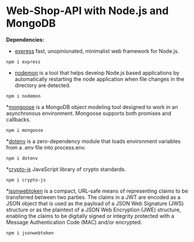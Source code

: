 # Web-Shop-API with Node.js and MongoDB

**Dependencies:**
* [express](https://www.npmjs.com/package/express) fast, unopinionated, minimalist web framework for Node.js.
```
npm i express
```
* [nodemon](https://www.npmjs.com/package/nodemon) is a tool that helps develop Node.js based applications by automatically restarting the node application when file changes in the directory are detected.
```
npm i nodemon
```
*[mongoose](https://www.npmjs.com/package/mongoose) is a MongoDB object modeling tool designed to work in an asynchronous environment. Mongoose supports both promises and callbacks.
```
npm i mongoose
```
*[dotenv](https://www.npmjs.com/package/dotenv) is a zero-dependency module that loads environment variables from a .env file into process.env.
```
npm i dotenv
```
*[crypto-js](https://www.npmjs.com/package/crypto-js) JavaScript library of crypto standards.
```
npm i crypto-js
```
*[jsonwebtoken](https://www.npmjs.com/package/jsonwebtoken) is a compact, URL-safe means of representing claims to be transferred between two parties. The claims in a JWT are encoded as a JSON object that is used as the payload of a JSON Web Signature (JWS) structure or as the plaintext of a JSON Web Encryption (JWE) structure, enabling the claims to be digitally signed or integrity protected with a Message Authentication Code (MAC) and/or encrypted.
```
npm i jsonwebtoken
```
